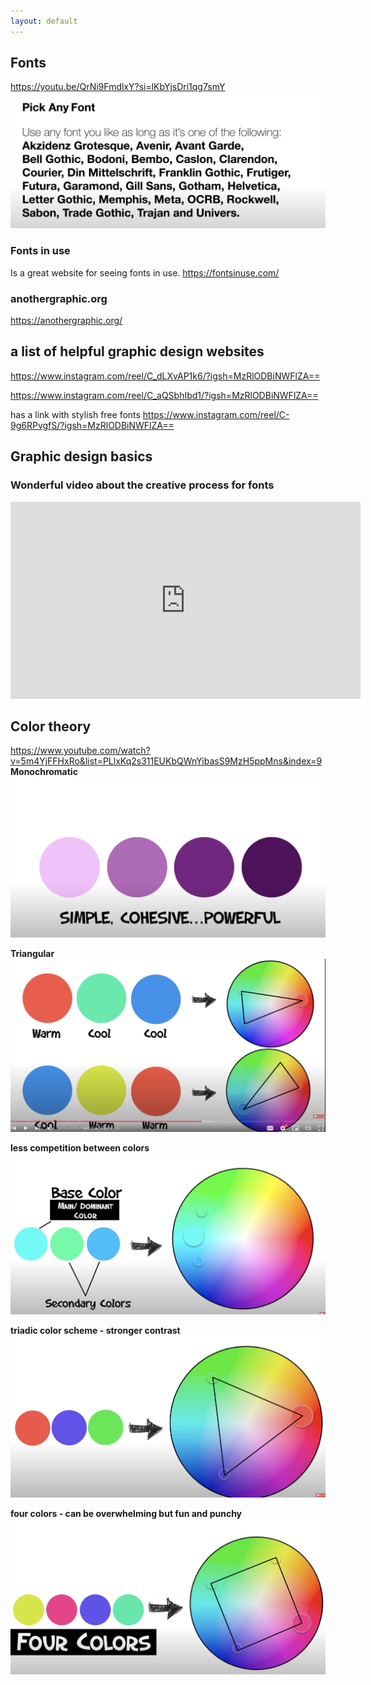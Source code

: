 ```yaml
---
layout: default
---
```


## Fonts
https://youtu.be/QrNi9FmdlxY?si=lKbYjsDri1qg7smY
![](media/cleanshot_2024-09-02-at-18-34-40@2x.png)

### Fonts in use
Is a great website for seeing fonts in use. https://fontsinuse.com/

### anothergraphic.org
https://anothergraphic.org/



## a list of helpful graphic design websites 
https://www.instagram.com/reel/C_dLXvAP1k6/?igsh=MzRlODBiNWFlZA==

https://www.instagram.com/reel/C_aQSbhIbd1/?igsh=MzRlODBiNWFlZA==

has a link with stylish free fonts 
https://www.instagram.com/reel/C-9g6RPvgfS/?igsh=MzRlODBiNWFlZA==


## Graphic design basics

### Wonderful video about the creative process for fonts
<iframe width="560" height="315" src="https://www.youtube.com/embed/Fy3w63ar7tE?si=7vMLYmV_TBd3f0C1" title="YouTube video player" frameborder="0" allow="accelerometer; autoplay; clipboard-write; encrypted-media; gyroscope; picture-in-picture; web-share" referrerpolicy="strict-origin-when-cross-origin" allowfullscreen></iframe>

## Color theory 

https://www.youtube.com/watch?v=5m4YjFFHxRo&list=PLlxKq2s311EUKbQWnYibasS9MzH5ppMns&index=9
**Monochromatic**
![](media/cleanshot_2024-09-02-at-19-11-16@2x.png)


**Triangular**
![](media/cleanshot_2024-09-02-at-18-58-04@2x.png)

**less competition between colors**
![](media/cleanshot_2024-09-02-at-19-01-58@2x.png)

**triadic color scheme - stronger contrast**
![](media/cleanshot_2024-09-02-at-19-05-16@2x.png)

**four colors - can be overwhelming but fun and punchy**
![](media/cleanshot_2024-09-02-at-19-09-45@2x.png)